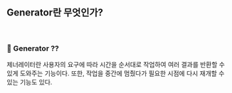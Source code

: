 ## Generator란 무엇인가?

<br>

### :book: Generator ??

제너레이터란 사용자의 요구에 따라 시간을 순서대로 작업하여 여러 결과를 반환할 수 있게 도와주는 기능이다. 또한, 작업을 중간에 멈췄다가 필요한 시점에 다시 재개할 수 있는 기능도 있다.